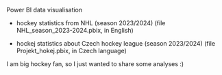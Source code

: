 Power BI data visualisation

- hockey statistics from NHL (season 2023/2024) (file NHL_season_2023-2024.pbix, in English)

- hockej statistics about Czech hockey league (season 2023/2024) (file Projekt_hokej.pbix, in Czech language)


I am big hockey fan, so I just wanted to share some analyses :)
